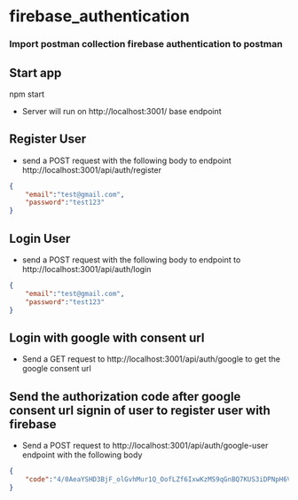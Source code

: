 # firebase_authentication

### Import postman collection firebase authentication to postman

## Start app
npm start

- Server will run on http://localhost:3001/ base endpoint

## Register User
- send a POST request with the following body to endpoint http://localhost:3001/api/auth/register 

```json
{
    "email":"test@gmail.com",
    "password":"test123"
}
```
## Login User
- send a POST request with the following body to endpoint to http://localhost:3001/api/auth/login 

```json
{
    "email":"test@gmail.com",
    "password":"test123"
}
```

## Login with google with consent url
- Send a GET request to http://localhost:3001/api/auth/google to get the google consent url 

## Send the authorization code after google consent url signin of user to register user with firebase
- Send a POST request to http://localhost:3001/api/auth/google-user endpoint with the following body
```json
{
    "code":"4/0AeaYSHD3BjF_olGvhMur1Q_OofLZf6IxwKzMS9qGnBQ7KUS3iDPNpH6VmZWytJiaKsMgiA"
}
```